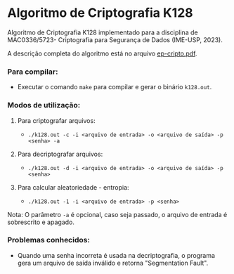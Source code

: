 # Algoritmo de Criptografia K128

Algoritmo de Criptografia K128 implementado para a disciplina de MAC0336/5723- Criptografia para Segurança de Dados (IME-USP, 2023).

A descrição completa do algoritmo está no arquivo [ep-cripto.pdf](ep-cripto.pdf).

### Para compilar:

* Executar o comando `make` para compilar e gerar o binário `k128.out`.

### Modos de utilização:

1. Para criptografar arquivos:

    * `./k128.out -c -i <arquivo de entrada> -o <arquivo de saída> -p <senha> -a`    

2. Para decriptografar arquivos:

    * `./k128.out -d -i <arquivo de entrada> -o <arquivo de saída> -p <senha>`

3. Para calcular aleatoriedade - entropia:

    * `./k128.out -1 -i <arquivo de entrada> -p <senha>`

Nota: O parâmetro `-a` é opcional, caso seja passado, o arquivo de entrada é sobrescrito e apagado.

### Problemas conhecidos:

* Quando uma senha incorreta é usada na decriptografia, o programa gera um arquivo de saída inválido e retorna "Segmentation Fault".
